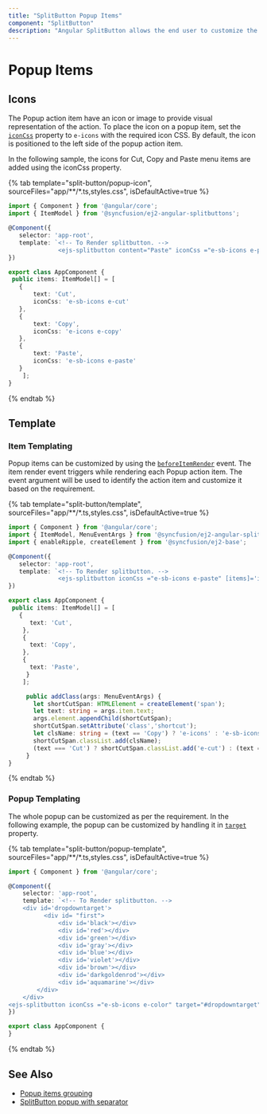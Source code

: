 ```yaml
---
title: "SplitButton Popup Items"
component: "SplitButton"
description: "Angular SplitButton allows the end user to customize the whole popup or action items in popup using templates, and to place icons in popup items."
---
```


# Popup Items

## Icons

The Popup action item have an icon or image to provide visual representation of the action. To place the icon on a popup item,
set the [`iconCss`](../api/split-button#iconcss) property to `e-icons` with the required icon CSS. By default,
the icon is positioned to the left side of the popup action item.

In the following sample, the icons for Cut, Copy and Paste menu items are
added using the iconCss property.

{% tab template="split-button/popup-icon", sourceFiles="app/**/*.ts,styles.css", isDefaultActive=true %}

 ```typescript
import { Component } from '@angular/core';
import { ItemModel } from '@syncfusion/ej2-angular-splitbuttons';

@Component({
    selector: 'app-root',
    template: `<!-- To Render splitbutton. -->
               <ejs-splitbutton content="Paste" iconCss ="e-sb-icons e-paste"[items]='items'></ejs-splitbutton>`
})

export class AppComponent {
  public items: ItemModel[] = [
    {
        text: 'Cut',
        iconCss: 'e-sb-icons e-cut'
    },
    {
        text: 'Copy',
        iconCss: 'e-icons e-copy'
    },
    {
        text: 'Paste',
        iconCss: 'e-sb-icons e-paste'
    }
     ];
}

```

{% endtab %}

## Template

### Item Templating

Popup items can be customized by using the [`beforeItemRender`](../api/split-button#beforeitemrender) event.
The item render event triggers while rendering each Popup action item. The event argument will be used to identify the
action item and customize it based on the requirement.

{% tab template="split-button/template", sourceFiles="app/**/*.ts,styles.css", isDefaultActive=true %}

 ```typescript
import { Component } from '@angular/core';
import { ItemModel, MenuEventArgs } from '@syncfusion/ej2-angular-splitbuttons';
import { enableRipple, createElement } from '@syncfusion/ej2-base';

@Component({
    selector: 'app-root',
    template: `<!-- To Render splitbutton. -->
               <ejs-splitbutton iconCss ="e-sb-icons e-paste" [items]='items' (beforeItemRender)='addClass($event)'></ejs-splitbutton>`
})

export class AppComponent {
  public items: ItemModel[] = [
    {
       text: 'Cut',
     },
     {
       text: 'Copy',
     },
     {
       text: 'Paste',
      }
     ];

      public addClass(args: MenuEventArgs) {
        let shortCutSpan: HTMLElement = createElement('span');
        let text: string = args.item.text;
        args.element.appendChild(shortCutSpan);
        shortCutSpan.setAttribute('class','shortcut');
        let clsName: string = (text == 'Copy') ? 'e-icons' : 'e-sb-icons';
        shortCutSpan.classList.add(clsName);
        (text === 'Cut') ? shortCutSpan.classList.add('e-cut') : (text === 'Paste') ? shortCutSpan.classList.add('e-paste') : shortCutSpan.classList.add('e-copy');
      }
}

```

{% endtab %}

### Popup Templating

The whole popup can be customized as per the requirement. In the following example, the popup can be
customized by handling it in [`target`](../api/split-button#target) property.

{% tab template="split-button/popup-template", sourceFiles="app/**/*.ts,styles.css", isDefaultActive=true %}

```typescript
import { Component } from '@angular/core';

@Component({
    selector: 'app-root',
    template: `<!-- To Render splitbutton. -->
    <div id='dropdowntarget'>
          <div id= "first">
              <div id='black'></div>
              <div id='red'></div>
              <div id='green'></div>
              <div id='gray'></div>
              <div id='blue'></div>
              <div id='violet'></div>
              <div id='brown'></div>
              <div id='darkgoldenrod'></div>
              <div id='aquamarine'></div>
        </div>
    </div>
<ejs-splitbutton iconCss ="e-sb-icons e-color" target="#dropdowntarget"></ejs-splitbutton>`
})

export class AppComponent {
}

```

{% endtab %}

## See Also

* [Popup items grouping](./how-to/group-items-in-popup)
* [SplitButton popup with separator](./icons-and-separator#separator)